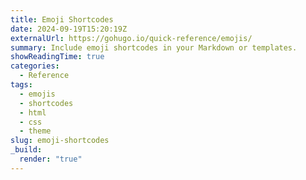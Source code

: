 ```yaml
---
title: Emoji Shortcodes
date: 2024-09-19T15:20:19Z
externalUrl: https://gohugo.io/quick-reference/emojis/
summary: Include emoji shortcodes in your Markdown or templates.
showReadingTime: true
categories:
  - Reference
tags:
  - emojis
  - shortcodes
  - html
  - css
  - theme
slug: emoji-shortcodes
_build:
  render: "true"
---
```

